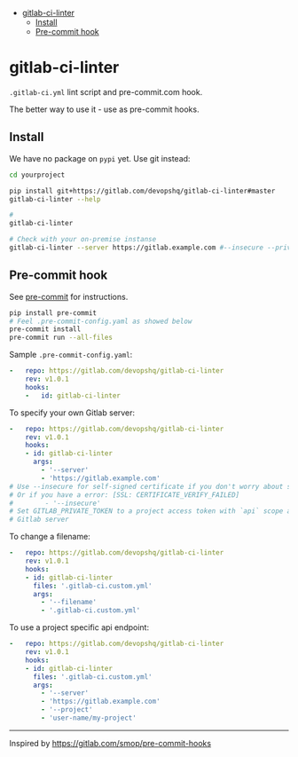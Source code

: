 <!-- Empty lines are removed in gitlab ide, but TOC-generator requires them -->

<!-- toc -->

- [gitlab-ci-linter](#gitlab-ci-linter)
  * [Install](#install)
  * [Pre-commit hook](#pre-commit-hook)

<!-- tocstop -->

# gitlab-ci-linter

`.gitlab-ci.yml` lint script and pre-commit.com hook.

The better way to use it - use as pre-commit hooks.
## Install
We have no package on `pypi` yet. Use git instead:

```bash
cd yourproject

pip install git+https://gitlab.com/devopshq/gitlab-ci-linter#master
gitlab-ci-linter --help

#
gitlab-ci-linter

# Check with your on-premise instanse
gitlab-ci-linter --server https://gitlab.example.com #--insecure --private-token <GITLAB_PRIVATE_TOKEN>
```

## Pre-commit hook
See [pre-commit](https://pre-commit.com) for instructions.
```bash
pip install pre-commit
# Feel .pre-commit-config.yaml as showed below
pre-commit install
pre-commit run --all-files
```

Sample `.pre-commit-config.yaml`:
```yaml
-   repo: https://gitlab.com/devopshq/gitlab-ci-linter
    rev: v1.0.1
    hooks:
    -   id: gitlab-ci-linter
```

To specify your own Gitlab server:
```yaml
-   repo: https://gitlab.com/devopshq/gitlab-ci-linter
    rev: v1.0.1
    hooks:
    - id: gitlab-ci-linter
      args:
        - '--server'
        - 'https://gitlab.example.com'
# Use --insecure for self-signed certificate if you don't worry about security :)
# Or if you have a error: [SSL: CERTIFICATE_VERIFY_FAILED]
#        - '--insecure'
# Set GITLAB_PRIVATE_TOKEN to a project access token with `api` scope as environment variable to authenticate on your own
# Gitlab server
```
To change a filename:
```yaml
-   repo: https://gitlab.com/devopshq/gitlab-ci-linter
    rev: v1.0.1
    hooks:
    - id: gitlab-ci-linter
      files: '.gitlab-ci.custom.yml'
      args:
        - '--filename'
        - '.gitlab-ci.custom.yml'
```


To use a project specific api endpoint:
```yaml
-   repo: https://gitlab.com/devopshq/gitlab-ci-linter
    rev: v1.0.1
    hooks:
    - id: gitlab-ci-linter
      files: '.gitlab-ci.custom.yml'
      args:
        - '--server'
        - 'https://gitlab.example.com'
        - '--project'
        - 'user-name/my-project'
```

-----
Inspired by https://gitlab.com/smop/pre-commit-hooks
